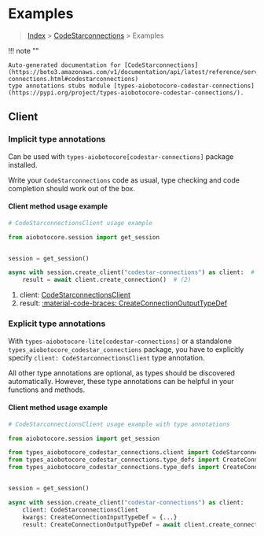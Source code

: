 # Examples

> [Index](../README.md) > [CodeStarconnections](./README.md) > Examples

!!! note ""

    Auto-generated documentation for [CodeStarconnections](https://boto3.amazonaws.com/v1/documentation/api/latest/reference/services/codestar-connections.html#codestarconnections)
    type annotations stubs module [types-aiobotocore-codestar-connections](https://pypi.org/project/types-aiobotocore-codestar-connections/).

## Client

### Implicit type annotations

Can be used with `types-aiobotocore[codestar-connections]` package installed.

Write your `CodeStarconnections` code as usual,
type checking and code completion should work out of the box.



#### Client method usage example

```python
# CodeStarconnectionsClient usage example

from aiobotocore.session import get_session


session = get_session()

async with session.create_client("codestar-connections") as client:  # (1)
    result = await client.create_connection()  # (2)
```

1. client: [CodeStarconnectionsClient](./client.md)
2. result: [:material-code-braces: CreateConnectionOutputTypeDef](./type_defs.md#createconnectionoutputtypedef)






### Explicit type annotations

With `types-aiobotocore-lite[codestar-connections]`
or a standalone `types_aiobotocore_codestar_connections` package, you have to explicitly specify
`client: CodeStarconnectionsClient` type annotation.

All other type annotations are optional, as types should be discovered automatically.
However, these type annotations can be helpful in your functions and methods.


#### Client method usage example

```python
# CodeStarconnectionsClient usage example with type annotations

from aiobotocore.session import get_session

from types_aiobotocore_codestar_connections.client import CodeStarconnectionsClient
from types_aiobotocore_codestar_connections.type_defs import CreateConnectionOutputTypeDef
from types_aiobotocore_codestar_connections.type_defs import CreateConnectionInputTypeDef


session = get_session()

async with session.create_client("codestar-connections") as client:
    client: CodeStarconnectionsClient
    kwargs: CreateConnectionInputTypeDef = {...}
    result: CreateConnectionOutputTypeDef = await client.create_connection(**kwargs)
```




